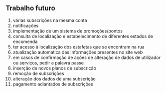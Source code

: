 ## Trabalho futuro

1. várias subscrições na mesma conta
2. notificações
3. implementação de um sistema de promoções/pontos
4. consulta de localização e estabelecimento de  diferentes estados de encomenda
5. ter acesso à localização dos estafetas que se encontram na rua
6. atualização automática das informações presentes no site web
7. em casos de confirmação de ações de alteração de dados de utilizador ou serviços, pedir a palavra passe
8. inserção de novos planos de subscrição
9. remoção de subscrições
10. alteração dos dados de uma subscrição
11. pagamento adiantados de subscrições
